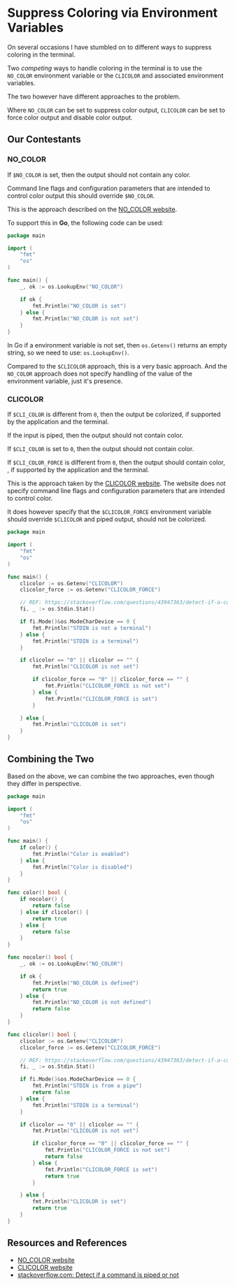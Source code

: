 # Suppress Coloring via Environment Variables

On several occasions I have stumbled on to different ways to suppress coloring in the terminal.

Two _competing_ ways to handle coloring in the terminal is to use the `NO_COLOR` environment variable or the `CLICOLOR` and associated environment variables.

The two however have different approaches to the problem.

Where `NO_COLOR` can be set to suppress color output, `CLICOLOR` can be set to force color output and disable color output.

## Our Contestants

### NO_COLOR

If `$NO_COLOR` is set, then the output should not contain any color.

Command line flags and configuration parameters that are intended to control color output this should override `$NO_COLOR`.

This is the approach described on the [NO_COLOR website][NO_COLOR].

To support this in **Go**, the following code can be used:

```go
package main

import (
    "fmt"
    "os"
)

func main() {
    _, ok := os.LookupEnv("NO_COLOR")

    if ok {
        fmt.Println("NO_COLOR is set")
    } else {
        fmt.Println("NO_COLOR is not set")
    }
}
```

In Go if a environment variable is not set, then `os.Getenv()` returns an empty string, so we need to use: `os.LookupEnv()`.

Compared to the `$CLICOLOR` approach, this is a very basic approach. And the `NO_COLOR` approach does not specify handling of the value of the environment variable, just it's presence.

### CLICOLOR

If `$CLI_COLOR` is different from `0`, then the output be colorized, if supported by the application and the terminal.

If the input is piped, then the output should not contain color.

If `$CLI_COLOR` is set to `0`, then the output should not contain color.

If `$CLI_COLOR_FORCE` is different from `0`, then the output should contain color, , if supported by the application and the terminal.

This is the approach taken by the [CLICOLOR website][CLI_COLOR]. The website does not specify command line flags and configuration parameters that are intended to control color.

It does however specify that the `$CLICOLOR_FORCE` environment variable should override `$CLICOLOR` and piped output, should not be colorized.

```go
package main

import (
    "fmt"
    "os"
)

func main() {
    clicolor := os.Getenv("CLICOLOR")
    clicolor_force := os.Getenv("CLICOLOR_FORCE")

    // REF: https://stackoverflow.com/questions/43947363/detect-if-a-command-is-piped-or-not
    fi, _ := os.Stdin.Stat()

    if fi.Mode()&os.ModeCharDevice == 0 {
        fmt.Println("STDIN is not a terminal")
    } else {
        fmt.Println("STDIN is a terminal")
    }

    if clicolor == "0" || clicolor == "" {
        fmt.Println("CLICOLOR is not set")

        if clicolor_force == "0" || clicolor_force == "" {
            fmt.Println("CLICOLOR_FORCE is not set")
        } else {
            fmt.Println("CLICOLOR_FORCE is set")
        }

    } else {
        fmt.Println("CLICOLOR is set")
    }
}
```

## Combining the Two

Based on the above, we can combine the two approaches, even though they differ in perspective.

```go
package main

import (
    "fmt"
    "os"
)

func main() {
    if color() {
        fmt.Println("Color is enabled")
    } else {
        fmt.Println("Color is disabled")
    }
}

func color() bool {
    if nocolor() {
        return false
    } else if clicolor() {
        return true
    } else {
        return false
    }
}

func nocolor() bool {
    _, ok := os.LookupEnv("NO_COLOR")

    if ok {
        fmt.Println("NO_COLOR is defined")
        return true
    } else {
        fmt.Println("NO_COLOR is not defined")
        return false
    }
}

func clicolor() bool {
    clicolor := os.Getenv("CLICOLOR")
    clicolor_force := os.Getenv("CLICOLOR_FORCE")

    // REF: https://stackoverflow.com/questions/43947363/detect-if-a-command-is-piped-or-not
    fi, _ := os.Stdin.Stat()

    if fi.Mode()&os.ModeCharDevice == 0 {
        fmt.Println("STDIN is from a pipe")
        return false
    } else {
        fmt.Println("STDIN is a terminal")
    }

    if clicolor == "0" || clicolor == "" {
        fmt.Println("CLICOLOR is not set")

        if clicolor_force == "0" || clicolor_force == "" {
            fmt.Println("CLICOLOR_FORCE is not set")
            return false
        } else {
            fmt.Println("CLICOLOR_FORCE is set")
            return true
        }

    } else {
        fmt.Println("CLICOLOR is set")
        return true
    }
}
```

## Resources and References

- [NO_COLOR website][NO_COLOR]
- [CLICOLOR website][CLI_COLOR]
- [stackoverflow.com: Detect if a command is piped or not][stackoverflow.com]

[stackoverflow.com]: https://stackoverflow.com/questions/43947363/detect-if-a-command-is-piped-or-not
[NO_COLOR]: https://no-color.org/
[CLI_COLOR]: https://bixense.com/clicolors/
